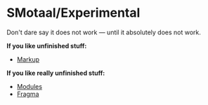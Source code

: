 # SMotaal/Experimental

Don't dare say it does not work — until it absolutely does not work.

**If you like unfinished stuff:**

* [Markup](./markup)

**If you like really unfinished stuff:**

* [Modules](./modules)
* [Fragma](./fragma/alpha)
